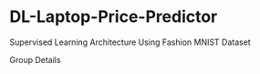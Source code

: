 # DL-Laptop-Price-Predictor
Supervised Learning Architecture Using Fashion MNIST Dataset

Group Details

